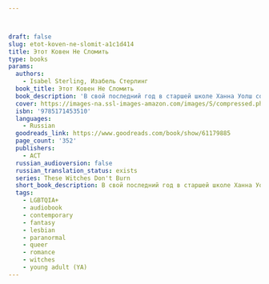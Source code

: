 ```yaml
---



draft: false
slug: etot-koven-ne-slomit-a1c1d414
title: Этот Ковен Не Сломить
type: books
params:
  authors:
    - Isabel Sterling, Изабель Стерлинг
  book_title: Этот Ковен Не Сломить
  book_description: 'В свой последний год в старшей школе Ханна Уолш собирается готовиться к экзаменам, проводить время со своей девушкой Морган и тусоваться с друзьями. Но юную колдунью ждет другая судьба. Жестокий Охотник на ведьм оказался жив и теперь желает лишить всех носителей магии их дара. Когда Ханна понимает, что Охотники вооружены сывороткой, которая способна уничтожить их ковен, то осознает, что только в ее силах противостоять злу. Ведьмы и ведьмаки по всей стране теряют свои способности, и Ханна становится их последним шансом на спасение. В конце концов, она одна из немногих, кому удалось сохранить свою магию после столкновения с врагом. По крайней мере, так считают многие. И мало кто знает, что магия Ханны больше ей не подчиняется. Единственный человек, который способен контролировать и преумножать ее силы, — это Морган. Однако и ей угрожает опасность. Если не получится придумать, как предотвратить неизбежное, то Ханна потеряет все, что было ей дорого.'
  cover: https://images-na.ssl-images-amazon.com/images/S/compressed.photo.goodreads.com/books/1653726033i/61179885.jpg
  isbn: '9785171453510'
  languages:
    - Russian
  goodreads_link: https://www.goodreads.com/book/show/61179885
  page_count: '352'
  publishers:
    - АСТ
  russian_audioversion: false
  russian_translation_status: exists
  series: These Witches Don't Burn
  short_book_description: В свой последний год в старшей школе Ханна Уолш собирается готовиться к экзаменам, проводить время со своей девушкой Морган и тусоваться с друзьями. Но юную колдунью ждет другая судьба.
  tags:
    - LGBTQIA+
    - audiobook
    - contemporary
    - fantasy
    - lesbian
    - paranormal
    - queer
    - romance
    - witches
    - young adult (YA)
---
```


